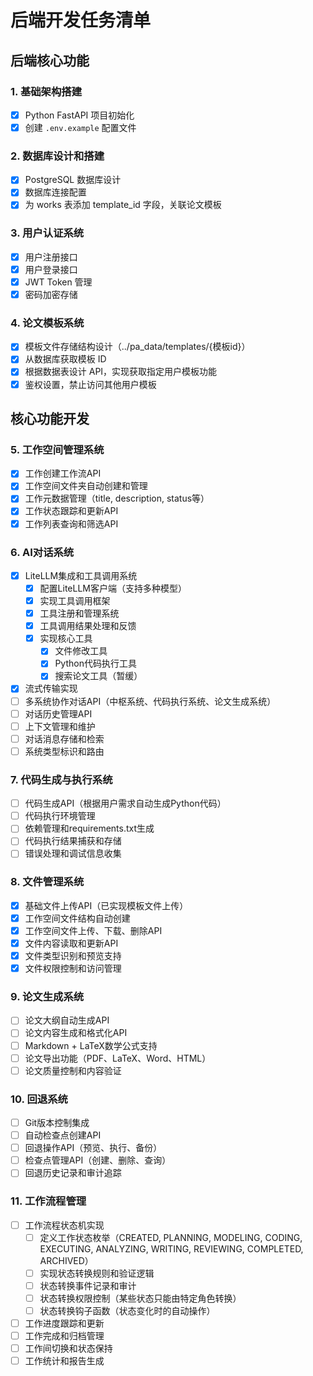 # 后端开发任务清单

## 后端核心功能

### 1. 基础架构搭建
- [x] Python FastAPI 项目初始化
- [x] 创建 `.env.example` 配置文件

### 2. 数据库设计和搭建
- [x] PostgreSQL 数据库设计
- [x] 数据库连接配置
- [x] 为 works 表添加 template_id 字段，关联论文模板

### 3. 用户认证系统
- [x] 用户注册接口
- [x] 用户登录接口
- [x] JWT Token 管理
- [x] 密码加密存储

### 4. 论文模板系统
- [x] 模板文件存储结构设计（../pa_data/templates/{模板id}）
- [x] 从数据库获取模板 ID
- [x] 根据数据表设计 API，实现获取指定用户模板功能
- [x] 鉴权设置，禁止访问其他用户模板

## 核心功能开发

### 5. 工作空间管理系统
- [x] 工作创建工作流API
- [x] 工作空间文件夹自动创建和管理
- [x] 工作元数据管理（title, description, status等）
- [x] 工作状态跟踪和更新API
- [x] 工作列表查询和筛选API

### 6. AI对话系统
- [x] LiteLLM集成和工具调用系统
  - [x] 配置LiteLLM客户端（支持多种模型）
  - [x] 实现工具调用框架
  - [x] 工具注册和管理系统
  - [x] 工具调用结果处理和反馈
  - [x] 实现核心工具
    - [x] 文件修改工具
    - [x] Python代码执行工具
    - [x] 搜索论文工具（暂缓）
- [x] 流式传输实现
- [ ] 多系统协作对话API（中枢系统、代码执行系统、论文生成系统）
- [ ] 对话历史管理API
- [ ] 上下文管理和维护
- [ ] 对话消息存储和检索
- [ ] 系统类型标识和路由

### 7. 代码生成与执行系统
- [ ] 代码生成API（根据用户需求自动生成Python代码）
- [ ] 代码执行环境管理
- [ ] 依赖管理和requirements.txt生成
- [ ] 代码执行结果捕获和存储
- [ ] 错误处理和调试信息收集

### 8. 文件管理系统
- [x] 基础文件上传API（已实现模板文件上传）
- [x] 工作空间文件结构自动创建
- [x] 工作空间文件上传、下载、删除API
- [x] 文件内容读取和更新API
- [x] 文件类型识别和预览支持
- [x] 文件权限控制和访问管理

### 9. 论文生成系统
- [ ] 论文大纲自动生成API
- [ ] 论文内容生成和格式化API
- [ ] Markdown + LaTeX数学公式支持
- [ ] 论文导出功能（PDF、LaTeX、Word、HTML）
- [ ] 论文质量控制和内容验证

### 10. 回退系统
- [ ] Git版本控制集成
- [ ] 自动检查点创建API
- [ ] 回退操作API（预览、执行、备份）
- [ ] 检查点管理API（创建、删除、查询）
- [ ] 回退历史记录和审计追踪

### 11. 工作流程管理
- [ ] 工作流程状态机实现
  - [ ] 定义工作状态枚举（CREATED, PLANNING, MODELING, CODING, EXECUTING, ANALYZING, WRITING, REVIEWING, COMPLETED, ARCHIVED）
  - [ ] 实现状态转换规则和验证逻辑
  - [ ] 状态转换事件记录和审计
  - [ ] 状态转换权限控制（某些状态只能由特定角色转换）
  - [ ] 状态转换钩子函数（状态变化时的自动操作）
- [ ] 工作进度跟踪和更新
- [ ] 工作完成和归档管理
- [ ] 工作间切换和状态保持
- [ ] 工作统计和报告生成